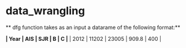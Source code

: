 # data_wrangling

** dfg function takes as an input a datarame of the following format:**

**| Year | AIS | SJR | B | C |**
| 2012 | 11202 | 23005 | 909.8 | 400 |
